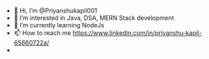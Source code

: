 - 👋 Hi, I’m @Priyanshukapil001
- 👀 I’m interested in Java, DSA, MERN Stack development
- 🌱 I’m currently learning NodeJs
- 📫 How to reach me https://www.linkedin.com/in/priyanshu-kapil-65660722a/
- <!--- - 💞️ I’m looking to collaborate on Web Develpment Project--->

<!---
Priyanshukapil001/Priyanshukapil001 is a ✨ special ✨ repository because its `README.md` (this file) appears on your GitHub profile.
You can click the Preview link to take a look at your changes.
--->
